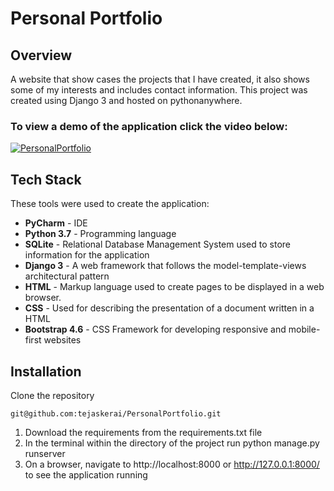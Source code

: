 

# Personal Portfolio

## Overview 

A website that show cases the projects that I have created, it also shows some of my interests and includes contact information. This project was created using Django 3 and hosted on pythonanywhere.

### To view a demo of the application click the video below:
[![PersonalPortfolio](https://j.gifs.com/JyLkkv.gif)](https://www.youtube.com/watch?v=QPOexOQf6JQ&ab_channel=TejasKerai)

## Tech Stack
These tools were used to create the application:
- **PyCharm** - IDE
- **Python 3.7** - Programming language
- **SQLite** - Relational Database Management System used to store information for the application
- **Django 3** - A web framework that follows the model-template-views architectural pattern
- **HTML** - Markup language used to create pages to be displayed in a web browser.
- **CSS** - Used for describing the presentation of a document written in a HTML
- **Bootstrap 4.6** - CSS Framework for developing responsive and mobile-first websites



## Installation
Clone the repository
```
git@github.com:tejaskerai/PersonalPortfolio.git
```

1. Download the requirements from the requirements.txt file
2. In the terminal within the directory of the project run python manage.py runserver
3. On a browser, navigate to http://localhost:8000 or http://127.0.0.1:8000/ to see the application running

